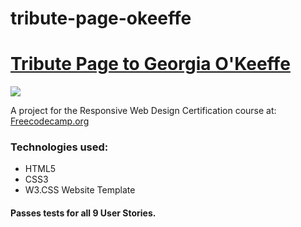 # tribute-page-okeeffe
<h1><a href="https://labmandala.github.io/tribute-page-okeeffe/"><strong>Tribute Page to Georgia O'Keeffe</strong></a></h1>
<img src=“img/okeeffe.jpg”>
<p>A project for the Responsive Web Design Certification course at: <a href="https://www.freecodecamp.org" target="_blank">Freecodecamp.org </a></p>
<h3>Technologies used: </h3>
<ul>
  <li>HTML5</li>
  <li>CSS3</li>
  <li>W3.CSS Website Template</li>
</ul>

<h4>Passes tests for all 9 User Stories.</h4>
